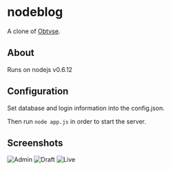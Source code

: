 nodeblog
========
A clone of [Obtvse](http://github.com/NateW/obtvse).

About
-----
Runs on nodejs v0.6.12

Configuration
-------------
Set database and login information into the config.json.

Then run `node app.js` in order to start the server.


Screenshots
-----------
![Admin](http://i.imgur.com/hfnm9.png)
![Draft](http://i.imgur.com/x4lXL.png)
![Live](http://i.imgur.com/wbVJN.png)
